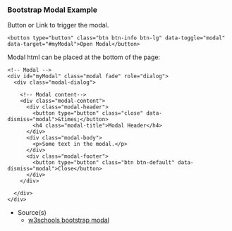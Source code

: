 ### Bootstrap Modal Example

Button or Link to trigger the modal.

`<button type="button" class="btn btn-info btn-lg" data-toggle="modal" data-target="#myModal">Open Modal</button>`

Modal html can be placed at the bottom of the page:

```
<!-- Modal -->
<div id="myModal" class="modal fade" role="dialog">
  <div class="modal-dialog">

    <!-- Modal content-->
    <div class="modal-content">
      <div class="modal-header">
        <button type="button" class="close" data-dismiss="modal">&times;</button>
        <h4 class="modal-title">Modal Header</h4>
      </div>
      <div class="modal-body">
        <p>Some text in the modal.</p>
      </div>
      <div class="modal-footer">
        <button type="button" class="btn btn-default" data-dismiss="modal">Close</button>
      </div>
    </div>

  </div>
</div>
```

- Source(s)
  - [w3schools bootstrap modal](https://www.w3schools.com/bootstrap/bootstrap_modal.asp)
